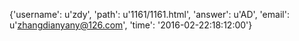 {'username': u'zdy', 'path': u'1161/1161.html', 'answer': u'AD', 'email': u'zhangdianyany@126.com', 'time': '2016-02-22:18:12:00'}